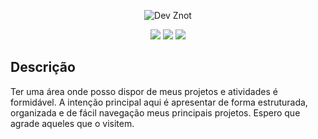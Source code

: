 <div align="center">

  ![Dev  Znot](https://github.com/Dev-Znot/portfolio/assets/143761352/bd97d46d-8270-4d23-89be-7e6dbab5f4a1)

</div>
<main>
  <div align="center">
    <img loading="lazy" src="http://img.shields.io/static/v1?label=Linguagem&message=python&color=blue&style=for-the-badge"/>
    <img loading="lazy" src="http://img.shields.io/static/v1?label=STATUS&message=EM%20DESENVOLVIMENTO&color=purple&style=for-the-badge"/>
    <img loading="lazy" src="http://img.shields.io/static/v1?label=framework&message=django&color=green&style=for-the-badge"/>
  </div>
  <div>
    <h2> Descrição </h2>
    <p>Ter uma área onde posso dispor de meus projetos e atividades é formidável. A intenção principal aqui é apresentar de forma estruturada, organizada e de fácil navegação meus principais projetos. Espero que agrade aqueles que o visitem. </p>
  </div>
</main>
